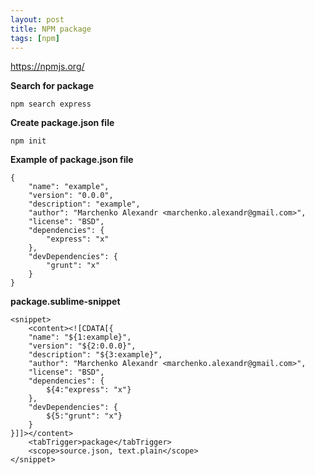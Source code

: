 ```yaml
---
layout: post
title: NPM package
tags: [npm]
---
```


https://npmjs.org/

**Search for package**

	npm search express

**Create package.json file**

	npm init

**Example of package.json file**

	{
		"name": "example",
		"version": "0.0.0",
		"description": "example",
		"author": "Marchenko Alexandr <marchenko.alexandr@gmail.com>",
		"license": "BSD",
		"dependencies": {
			"express": "x"
		},
		"devDependencies": {
			"grunt": "x"
		}
	}

**package.sublime-snippet**

	<snippet>
		<content><![CDATA[{
		"name": "${1:example}",
		"version": "${2:0.0.0}",
		"description": "${3:example}",
		"author": "Marchenko Alexandr <marchenko.alexandr@gmail.com>",
		"license": "BSD",
		"dependencies": {
			${4:"express": "x"}
		},
		"devDependencies": {
			${5:"grunt": "x"}
		}
	}]]></content>
		<tabTrigger>package</tabTrigger>
		<scope>source.json, text.plain</scope>
	</snippet>
